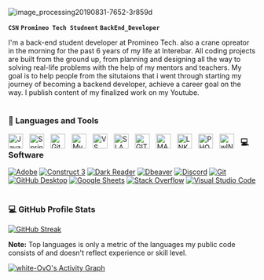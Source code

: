 

![image_processing20190831-7652-3r859d](https://user-images.githubusercontent.com/120700219/224507305-47151139-2049-430e-a57b-eb930ac44f5f.gif)



**`CSN`**
**`Promineo Tech Studnent`**
**`BackEnd_Developer`**

I'm a back-end student developer at Promineo Tech. also a crane opreator in the morning for the past 6 years of my life at Interebar. All coding projects are built from the ground up, from planning and designing all the way to solving real-life problems with the help of my mentors and teachers. My goal is to help people from the situtaions that i went through starting my journey of becoming a backend developer, achieve a career goal on the way. I publish content of my finalized work on my Youtube.

# # 

### 🧰 Languages and Tools

<img align="left" alt="Java" width="30px" style="padding-right:10px;" src="https://cdn.jsdelivr.net/gh/devicons/devicon/icons/java/java-original.svg"/>
<img align="left" alt="Spring" width="30px" style="padding-right:10px;" src="https://cdn.jsdelivr.net/gh/devicons/devicon/icons/spring/spring-original.svg" />
<img align="left" alt="Git" width="30px" style="padding-right:10px;" src="https://cdn.jsdelivr.net/gh/devicons/devicon/icons/git/git-original.svg" />
<img align="left" alt="MySQL" width="30px" src="https://cdn.jsdelivr.net/gh/devicons/devicon/icons/mysql/mysql-original.svg" style="padding-right:10px;" />
<img align="left" alt="VS" width="30px" style="padding-right:10px;"  src="https://cdn.jsdelivr.net/gh/devicons/devicon/icons/vscode/vscode-original.svg" />


<img align="left" alt="SLACK" width="30px" style="padding-right:10px;"  src="https://cdn.jsdelivr.net/gh/devicons/devicon/icons/slack/slack-plain.svg" />

<img align="left" alt="GITHUB" width="30px" src="https://user-images.githubusercontent.com/3369400/139447912-e0f43f33-6d9f-45f8-be46-2df5bbc91289.png" style="padding-right:10px;" />
<img align="left" alt="MAC" width="30px" style="padding-right:10px;"  src="https://cdn.jsdelivr.net/gh/devicons/devicon/icons/apple/apple-original.svg" />
<img align="left" alt="LNK" width="30px" style="padding-right:10px;"  src="https://cdn.jsdelivr.net/gh/devicons/devicon/icons/linkedin/linkedin-plain.svg" />
<img align="left" alt="PHOTOSHOP" width="30px" style="padding-right:10px;"  src="https://cdn.jsdelivr.net/gh/devicons/devicon/icons/photoshop/photoshop-line.svg" />
<img align="left" alt="wINDOWS" width="30px" style="padding-right:10px;"  src="https://cdn.jsdelivr.net/gh/devicons/devicon/icons/windows8/windows8-original.svg" />






<h3>
  
  
  💻 Software </h3>

  <p>
      <a href="#"><img alt="Adobe" src="https://img.shields.io/badge/Adobe-FF0000.svg?logo=adobe&logoColor=white"></a>
     <a href="#"><img alt="Construct 3" src="https://img.shields.io/badge/Construct%203-00b56a.svg?logo=construct-3&logoColor=white"></a>
      <a href="#"><img alt="Dark Reader" src="https://img.shields.io/badge/-Dark%20Reader-141E24?logo=dark-reader&logoColor=white"></a>
      <a href="#"><img alt="Dbeaver" src="https://custom-icon-badges.demolab.com/badge/-Dbeaver-372923?logo=dbeaver-mono&logoColor=white"></a>
      <a href="#"><img alt="Discord" src="https://img.shields.io/badge/-Discord-5865F2.svg?logo=discord&logoColor=white"></a>
      <a href="#"><img alt="Git" src="https://img.shields.io/badge/Git-F05033.svg?logo=git&logoColor=white"></a>
      <a href="#"><img alt="GitHub Desktop" src="https://img.shields.io/badge/GitHub%20Desktop-8034A9.svg?logo=github&logoColor=white"></a>
      <a href="#"><img alt="Google Sheets" src="https://img.shields.io/badge/Sheets-34A853.svg?logo=google%20sheets&logoColor=white"></a>
      <a href="#"><img alt="Stack Overflow" src="https://img.shields.io/badge/-Stack%20Overflow-FE7A16?logo=stack-overflow&logoColor=white"></a>
      <a href="#"><img alt="Visual Studio Code" src="https://img.shields.io/badge/Visual%20Studio%20Code-0078d7.svg?logo=visual-studio-code&logoColor=white"></a>
  </p>
  
  # # 




<h3>💻 GitHub Profile Stats</h3>

  <!-- https://github.com/anuraghazra/github-readme-stats -->
[![GitHub Streak](https://streak-stats.demolab.com?user=white-Ovo&theme=chartreuse-dark)](https://git.io/streak-stats)

  <b>Note:</b> Top languages is only a metric of the languages my public code consists of and doesn't reflect experience or skill level.
  
  <!-- https://github.com/White-Ovo/github-readme-activity-graph -->
  
 
 
  <a href="https://github.com/white-ovo/github-readme-activity-graph"><img alt="white-OvO's Activity Graph" src="https://github-readme-activity-graph.cyclic.app/graph/?username=White-Ovo&bg_color=1F222E&color=F8D866&line=F85D7F&point=FFFFFF&hide_border=true" /></a>



